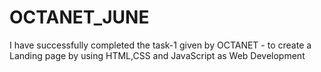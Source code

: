 # OCTANET_JUNE
I have successfully completed the task-1 given by OCTANET - to create a Landing page by using HTML,CSS and JavaScript as Web Development
